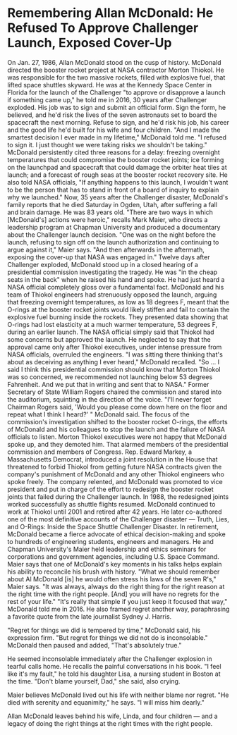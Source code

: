 # Remembering Allan McDonald: He Refused To Approve Challenger Launch, Exposed Cover-Up


On Jan. 27, 1986, Allan McDonald stood on the cusp of history.
McDonald directed the booster rocket project at NASA contractor Morton Thiokol. He was responsible for the two massive rockets, filled with explosive fuel, that lifted space shuttles skyward. He was at the Kennedy Space Center in Florida for the launch of the Challenger "to approve or disapprove a launch if something came up," he told me in 2016, 30 years after Challenger exploded.
His job was to sign and submit an official form. Sign the form, he believed, and he'd risk the lives of the seven astronauts set to board the spacecraft the next morning. Refuse to sign, and he'd risk his job, his career and the good life he'd built for his wife and four children.
"And I made the smartest decision I ever made in my lifetime," McDonald told me. "I refused to sign it. I just thought we were taking risks we shouldn't be taking."
McDonald persistently cited three reasons for a delay: freezing overnight temperatures that could compromise the booster rocket joints; ice forming on the launchpad and spacecraft that could damage the orbiter heat tiles at launch; and a forecast of rough seas at the booster rocket recovery site.
He also told NASA officials, "If anything happens to this launch, I wouldn't want to be the person that has to stand in front of a board of inquiry to explain why we launched."
Now, 35 years after the Challenger disaster, McDonald's family reports that he died Saturday in Ogden, Utah, after suffering a fall and brain damage. He was 83 years old.
"There are two ways in which [McDonald's] actions were heroic," recalls Mark Maier, who directs a leadership program at Chapman University and produced a documentary about the Challenger launch decision.
"One was on the night before the launch, refusing to sign off on the launch authorization and continuing to argue against it," Maier says. "And then afterwards in the aftermath, exposing the cover-up that NASA was engaged in."
Twelve days after Challenger exploded, McDonald stood up in a closed hearing of a presidential commission investigating the tragedy. He was "in the cheap seats in the back" when he raised his hand and spoke. He had just heard a NASA official completely gloss over a fundamental fact.
McDonald and his team of Thiokol engineers had strenuously opposed the launch, arguing that freezing overnight temperatures, as low as 18 degrees F, meant that the O-rings at the booster rocket joints would likely stiffen and fail to contain the explosive fuel burning inside the rockets. They presented data showing that O-rings had lost elasticity at a much warmer temperature, 53 degrees F, during an earlier launch.
The NASA official simply said that Thiokol had some concerns but approved the launch. He neglected to say that the approval came only after Thiokol executives, under intense pressure from NASA officials, overruled the engineers.
"I was sitting there thinking that's about as deceiving as anything I ever heard," McDonald recalled. "So ... I said I think this presidential commission should know that Morton Thiokol was so concerned, we recommended not launching below 53 degrees Fahrenheit. And we put that in writing and sent that to NASA."
Former Secretary of State William Rogers chaired the commission and stared into the auditorium, squinting in the direction of the voice.
"I'll never forget Chairman Rogers said, 'Would you please come down here on the floor and repeat what I think I heard?' " McDonald said.
The focus of the commission's investigation shifted to the booster rocket O-rings, the efforts of McDonald and his colleagues to stop the launch and the failure of NASA officials to listen.
Morton Thiokol executives were not happy that McDonald spoke up, and they demoted him.
That alarmed members of the presidential commission and members of Congress. Rep. Edward Markey, a Massachusetts Democrat, introduced a joint resolution in the House that threatened to forbid Thiokol from getting future NASA contracts given the company's punishment of McDonald and any other Thiokol engineers who spoke freely.
The company relented, and McDonald was promoted to vice president and put in charge of the effort to redesign the booster rocket joints that failed during the Challenger launch.
In 1988, the redesigned joints worked successfully as shuttle flights resumed.
McDonald continued to work at Thiokol until 2001 and retired after 42 years. He later co-authored one of the most definitive accounts of the Challenger disaster — Truth, Lies, and O-Rings: Inside the Space Shuttle Challenger Disaster.
In retirement, McDonald became a fierce advocate of ethical decision-making and spoke to hundreds of engineering students, engineers and managers. He and Chapman University's Maier held leadership and ethics seminars for corporations and government agencies, including U.S. Space Command.
Maier says that one of McDonald's key moments in his talks helps explain his ability to reconcile his brush with history.
"What we should remember about Al McDonald [is] he would often stress his laws of the seven R's," Maier says. "It was always, always do the right thing for the right reason at the right time with the right people. [And] you will have no regrets for the rest of your life."
"It's really that simple if you just keep it focused that way," McDonald told me in 2016.
He also framed regret another way, paraphrasing a favorite quote from the late journalist Sydney J. Harris.

"Regret for things we did is tempered by time," McDonald said, his expression firm. "But regret for things we did not do is inconsolable." McDonald then paused and added, "That's absolutely true."

He seemed inconsolable immediately after the Challenger explosion in tearful calls home. He recalls the painful conversations in his book. "I feel like it's my fault," he told his daughter Lisa, a nursing student in Boston at the time. "Don't blame yourself, Dad," she said, also crying.

Maier believes McDonald lived out his life with neither blame nor regret. "He died with serenity and equanimity," he says. "I will miss him dearly."

Allan McDonald leaves behind his wife, Linda, and four children — and a legacy of doing the right things at the right times with the right people.
